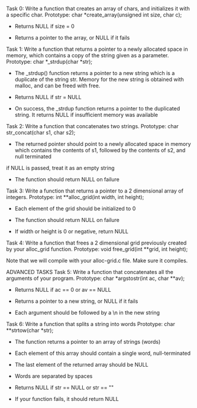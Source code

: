 Task 0: Write a function that creates an array of chars, and initializes it with a specific char.
Prototype: char *create_array(unsigned int size, char c);
		
- Returns NULL if size = 0
		
- Returns a pointer to the array, or NULL if it fails

Task 1: Write a function that returns a pointer to a newly allocated space in memory, which contains a copy of the string given as a parameter.
Prototype: char *_strdup(char *str);
		
- The _strdup() function returns a pointer to a new string which is a duplicate of the string str. Memory for the new string is obtained with malloc, and can be freed with free.
		
- Returns NULL if str = NULL
		
- On success, the _strdup function returns a pointer to the duplicated string. It returns NULL if insufficient memory was available

Task 2: Write a function that concatenates two strings.
Prototype: char str_concat(char s1, char s2);
		
- The returned pointer should point to a newly allocated space in memory which contains the contents of s1, followed by the contents of s2, and null terminated
		
if NULL is passed, treat it as an empty string
		
- The function should return NULL on failure

Task 3: Write a function that returns a pointer to a 2 dimensional array of integers.
Prototype: int **alloc_grid(int width, int height);
		
- Each element of the grid should be initialized to 0
		
- The function should return NULL on failure
		
- If width or height is 0 or negative, return NULL

Task 4: Write a function that frees a 2 dimensional grid previously created by your alloc_grid function.
Prototype: void free_grid(int **grid, int height);
		
Note that we will compile with your alloc-grid.c file. Make sure it compiles.


ADVANCED TASKS
Task 5: Write a function that concatenates all the arguments of your program.
Prototype: char *argstostr(int ac, char **av);
		
- Returns NULL if ac == 0 or av == NULL
		
- Returns a pointer to a new string, or NULL if it fails
		
- Each argument should be followed by a \n in the new string 


Task 6: Write a function that splits a string into words
Prototype: char **strtow(char *str);
		
- The function returns a pointer to an array of strings (words)
		
- Each element of this array should contain a single word, null-terminated
		
- The last element of the returned array should be NULL
		
- Words are separated by spaces
		
- Returns NULL if str == NULL or str == ""
		
- If your function fails, it should return NULL



